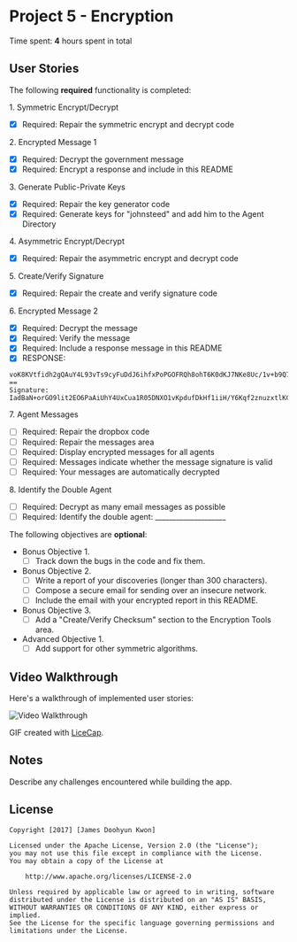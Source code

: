 # Project 5 - Encryption

Time spent: **4** hours spent in total

## User Stories

The following **required** functionality is completed:

1\. Symmetric Encrypt/Decrypt
  * [X]  Required: Repair the symmetric encrypt and decrypt code

2\. Encrypted Message 1
  * [X]  Required: Decrypt the government message
  * [X]  Required: Encrypt a response and include in this README

3\. Generate Public-Private Keys
  * [X]  Required: Repair the key generator code
  * [X]  Required: Generate keys for "johnsteed" and add him to the Agent Directory

4\. Asymmetric Encrypt/Decrypt
  * [X]  Required: Repair the asymmetric encrypt and decrypt code

5\. Create/Verify Signature
  * [X]  Required: Repair the create and verify signature code
  
6\. Encrypted Message 2
  * [X]  Required: Decrypt the message
  * [X]  Required: Verify the message
  * [X]  Required: Include a response message in this README
  * [X] RESPONSE:
  ```
  voK8KVtfidh2gQAuY4L93vTs9cyFuDdJ6ihfxPoPGOFRQh8ohT6K0dKJ7NKe8Uc/1v+b9Q7uWlK6XZyTaV3KND8ORlTBCMsvXSHH9PNQcmdthRoktQDZaP/kqEk1aEjD55EYXxjt07q4EMnSpeV6iknVznniY+yT/U8fqszXMDpBL/BH8QhuSL11DtrjxngATGJNqWmUA7y2/dnS0vIizh9o5hTq1TBNhnnp1bITM0lFihMoRGkOKhWAxRt5s6wu3sx4KM0RKw6c9XJhda4tvfAWV5V3HgW60hMVu6O3lsm/iarqd4rSztsPcC8umQhKz00DuvpxRdLb+yS67YOuTA==
  ==
  Signature:
  IadBaN+orGO9lit2EO6PaAiUhY4UxCua1R05DNXO1vKpdufDkHf1iiH/Y6Kqf2znuzxtlKCXRcWIICMWpSWRw45f0aNHtcdPBuUKgV81j2rS42pjdUNW9pqpT1vsIcMHazaqC0mb8P4HCPr2ghPiRUJUyuOB0Zt6+FsnNknEnZjFnbKn1Rc6KvJcpFaWnTJ31VHvIwBO1IJPgMQvxDVoIAiRG4KBMJVaKGokBo7t8bFnoWrmCHab2ZJO2FL7HnJ65cy8nnfl4FUAmADPqh+4uylEbE0nMdGncrIKBIrATXvlkM4gkTShdJIKOa564dxwD+0NTq4jbzuovyBoeae57Q==
  ```

7\. Agent Messages
  * [ ]  Required: Repair the dropbox code
  * [ ]  Required: Repair the messages area
  * [ ]  Required: Display encrypted messages for all agents
  * [ ]  Required: Messages indicate whether the message signature is valid
  * [ ]  Required: Your messages are automatically decrypted

8\. Identify the Double Agent
  * [ ]  Required: Decrypt as many email messages as possible
  * [ ]  Required: Identify the double agent: ____________________

The following objectives are **optional**:

* Bonus Objective 1\.
  * [ ]  Track down the bugs in the code and fix them.

* Bonus Objective 2\.
  * [ ]  Write a report of your discoveries (longer than 300 characters).
  * [ ]  Compose a secure email for sending over an insecure network.
  * [ ]  Include the email with your encrypted report in this README.

* Bonus Objective 3\.
  * [ ]  Add a "Create/Verify Checksum" section to the Encryption Tools area.

* Advanced Objective 1\.
  * [ ]  Add support for other symmetric algorithms.

## Video Walkthrough

Here's a walkthrough of implemented user stories:

<img src='http://i.imgur.com/link/to/your/gif/file.gif' title='Video Walkthrough' width='' alt='Video Walkthrough' />

GIF created with [LiceCap](http://www.cockos.com/licecap/).

## Notes

Describe any challenges encountered while building the app.

## License

    Copyright [2017] [James Doohyun Kwon]

    Licensed under the Apache License, Version 2.0 (the "License");
    you may not use this file except in compliance with the License.
    You may obtain a copy of the License at

        http://www.apache.org/licenses/LICENSE-2.0

    Unless required by applicable law or agreed to in writing, software
    distributed under the License is distributed on an "AS IS" BASIS,
    WITHOUT WARRANTIES OR CONDITIONS OF ANY KIND, either express or implied.
    See the License for the specific language governing permissions and
    limitations under the License.
